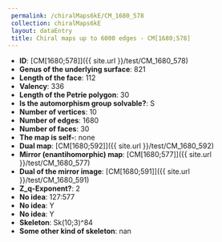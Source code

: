 ```yaml
--- 
 permalink: /chiralMaps6kE/CM_1680_578 
 collection: chiralMaps6kE
 layout: dataEntry
 title: Chiral maps up to 6000 edges - CM[1680;578]
---
```


- **ID**: [CM[1680;578]]({{ site.url }}/test/CM_1680_578)
- **Genus of the underlying surface**: 821
- **Length of the face**: 112
- **Valency**: 336
- **Length of the Petrie polygon**: 30
- **Is the automorphism group solvable?**: S
- **Number of vertices**: 10
- **Number of edges**: 1680
- **Number of faces**: 30
- **The map is self-**: none
- **Dual map**: [CM[1680;592]]({{ site.url }}/test/CM_1680_592)
- **Mirror (enantihomorphic) map**: [CM[1680;577]]({{ site.url }}/test/CM_1680_577)
- **Dual of the mirror image**: [CM[1680;591]]({{ site.url }}/test/CM_1680_591)
- **Z_q-Exponent?**: 2
- **No idea**:  127:577
- **No idea**: Y
- **No idea**: Y
- **Skeleton**: Sk(10;3)^84
- **Some other kind of skeleton**: nan
